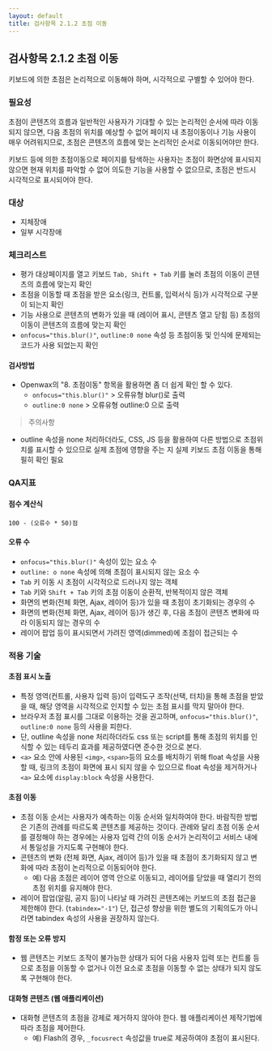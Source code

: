 ```yaml
---
layout: default
title: 검사항목 2.1.2 초점 이동
---
```


## 검사항목 2.1.2 초점 이동
키보드에 의한 초점은 논리적으로 이동해야 하며, 시각적으로 구별할 수 있어야 한다.

### 필요성
초점이 콘텐츠의 흐름과 일반적인 사용자가 기대할 수 있는 논리적인 순서에 따라 이동되지 않으면, 다음 초점의 위치를 예상할 수 없어 페이지 내 초점이동이나 기능 사용이 매우 어려워지므로, 초점은 콘텐츠의 흐름에 맞는 논리적인 순서로 이동되어야만 한다.

키보드 등에 의한 초점이동으로 페이지를 탐색하는 사용자는 초점이 화면상에 표시되지 않으면 현재 위치를 파악할 수 없어 의도한 기능을 사용할 수 없으므로, 초점은 반드시 시각적으로 표시되어야 한다.

### 대상
* 지체장애
* 일부 시각장애


### 체크리스트
* 평가 대상페이지를 열고 키보드 `Tab, Shift + Tab` 키를 눌러 초점의 이동이 콘텐츠의 흐름에 맞는지 확인
* 초점을 이동할 때 초점을 받은 요소(링크, 컨트롤, 입력서식 등)가 시각적으로 구분이 되는지 확인
* 기능 사용으로 콘텐츠의 변화가 있을 때 (레이어 표시, 콘텐츠 열고 닫힘 등) 초점의 이동이 콘텐츠의 흐름에 맞는지 확인
* `onfocus="this.blur()"`, `outline:0 none` 속성 등 초점이동 및 인식에 문제되는 코드가 사용 되었는지 확인

#### 검사방법
* Openwax의 "8. 초점이동" 항목을 활용하면 좀 더 쉽게 확인 할 수 있다.
  * `onfocus="this.blur()"` > 오류유형 blur()로 출력
  * `outline:0 none` > 오류유형 outline:0 으로 출력

> 주의사항
  * outline 속성을 none 처리하더라도, CSS, JS 등을 활용하여 다른 방법으로 초점위치를 표시할 수 있으므로 실제 초점에 영향을 주는 지 실제 키보드 초점 이동을 통해 필히 확인 필요

### QA지표
#### 점수 계산식
```
100 - (오류수 * 50)점
```

#### 오류 수
* `onfocus="this.blur()"` 속성이 있는 요소 수
* `outline: o none` 속성에 의해 초점이 표시되지 않는 요소 수
* `Tab` 키 이동 시 초점이 시각적으로 드러나지 않는 객체
* `Tab` 키와 `Shift + Tab` 키의 초점 이동이 순환적, 반복적이지 않은 객체
* 화면의 변화(전체 화면, Ajax, 레이어 등)가 있을 때 초점이 초기화되는 경우의 수
* 화면의 변화(전체 화면, Ajax, 레이어 등)가 생긴 후, 다음 초점이 콘텐츠 변화에 따라 이동되지 않는 경우의 수
* 레이어 팝업 등이 표시되면서 가려진 영역(dimmed)에 초점이 접근되는 수


### 적용 기술
#### 초점 표시 노출
* 특정 영역(컨트롤, 사용자 입력 등)이 입력도구 조작(선택, 터치)을 통해 초점을 받았을 때, 해당 영역을 시각적으로 인지할 수 있는 초점 표시를 막지 말아야 한다.
* 브라우저 초점 표시를 그대로 이용하는 것을 권고하며, `onfocus="this.blur()"`, `outline:0 none` 등의 사용을 피한다.
* 단, outline 속성을 none 처리하더라도 css 또는 script를 통해 초점의 위치를 인식할 수 있는 테두리 효과를 제공하였다면 준수한 것으로 본다.
* `<a>` 요소 안에 사용된 `<img>`, `<span>`등의 요소를 배치하기 위해 float 속성을 사용할 때, 링크의 초점이 화면에 표시 되지 않을 수 있으므로 float 속성을 제거하거나 `<a>` 요소에 `display:block` 속성을 사용한다.

#### 초점 이동
* 초점 이동 순서는 사용자가 예측하는 이동 순서와 일치하여야 한다. 바람직한 방법은 기존의 관례를 따르도록 콘텐츠를 제공하는 것이다. 관례와 달리 초점 이동 순서를 결정해야 하는 경우에는 사용자 입력 간의 이동 순서가 논리적이고 서비스 내에서 통일성을 가지도록 구현해야 한다.
* 콘텐츠의 변화 (전체 화면, Ajax, 레이어 등)가 있을 때 초점이 초기화되지 않고 변화에 따라 초점이 논리적으로 이동되어야 한다.
  * 예) 다음 초점은 레이어 영역 안으로 이동되고, 레이어를 닫았을 때 열리기 전의 초점 위치를 유지해야 한다.
* 레이어 팝업(알림, 공지 등)이 나타날 때 가려진 콘텐츠에는 키보드의 초점 접근을 제한해야 한다. (`tabindex="-1"`) 단, 접근성 향상을 위한 별도의 기획의도가 아니라면 tabindex 속성의 사용을 권장하지 않는다.

#### 함정 또는 오류 방지
* 웹 콘텐츠는 키보드 조작이 불가능한 상태가 되어 다음 사용자 입력 또는 컨트롤 등으로 초점을 이동할 수 없거나 이전 요소로 초점을 이동할 수 없는 상태가 되지 않도록 구현해야 한다.

#### 대화형 콘텐츠 (웹 애플리케이션)
* 대화형 콘텐츠의 초점을 강제로 제거하지 않아야 한다. 웹 애플리케이션 제작기법에 따라 초점을 제어한다.
  * 예) Flash의 경우, `_focusrect` 속성값을 true로 제공하여야 초점이 표시된다.
